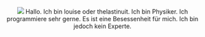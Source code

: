 <div style="text-align:center;width: 480px;float: left;">
    <img src="me.gif" />
    <div style="display: inline;">
        Hallo. Ich bin louise oder thelastinuit. Ich bin Physiker. Ich programmiere sehr gerne. Es ist eine Besessenheit für mich. Ich bin jedoch kein Experte.
    </div>
</div>
